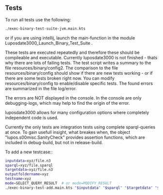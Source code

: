 ## Tests

To run all tests use the following:

```bash
./exec-binary-test-suite-jvm.main.kts
```

or if you are using intellij, launch the main-function in the module Luposdate3000_Launch_Binary_Test_Suite .


These tests are executed repeatedly and therefore these should be compileable and executable.
Currently luposdate3000 is not finished - thats why there are lots of failing tests.
The test script writes a summary to the file resources/binary/config2.
The comparison to the file resources/binary/config should show if there are new tests working - or if there are some tests broken right now.
You can modify resources/binary/config to enable/disable specific tests.
The found errors are summarized in the file log/error.

The errors are NOT displayed in the console.
In the console are only debugging-logs, which may help to find the origin of the error.


luposdate3000 allows for many configuration options where completely independent code is used.

Currently the only tests are integration tests using complete sparql-queries at once.
To gain usefull insight, what breakes when, the object "lupos.s00misc.SanityCheck" provides assertion functions, which are included in debug-build, but not in release-build.

To add a new testcase::

```bash
inputdata=xyz/file.n3
sparql=xyz/file.sparql
targetdata=xyz/file.n3
outputfoldername=xyz
testname=xyz
mode=SELECT_QUERY_RESULT  # or mode=MODIFY_RESULT
./exec-binary-test-add.main.kts "$inputdata" "$sparql" "$targetdata" "$outputfoldername" "$testname" "$mode"
```
